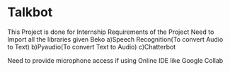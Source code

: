 # Talkbot
This Project is done for Internship
Requirements of the Project
Need to Import all the libraries given Beko
 a)Speech Recognition(To convert Audio to Text)
 b)Pyaudio(To convert Text to Audio)
 c)Chatterbot
 
 Need to provide microphone access if using Online IDE like Google Collab
